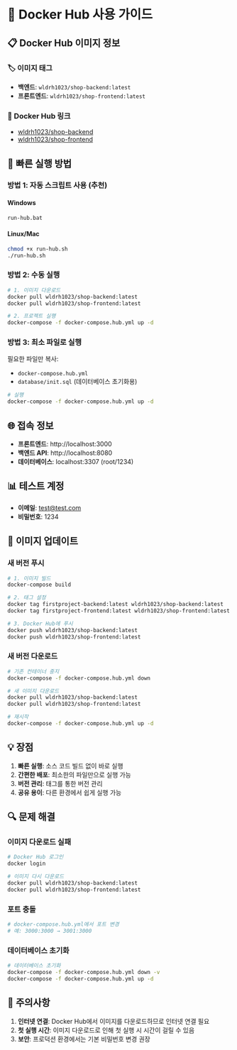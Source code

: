 # 🐳 Docker Hub 사용 가이드

## 📋 Docker Hub 이미지 정보

### 🏷️ 이미지 태그

- **백엔드**: `wldrh1023/shop-backend:latest`
- **프론트엔드**: `wldrh1023/shop-frontend:latest`

### 🔗 Docker Hub 링크

- [wldrh1023/shop-backend](https://hub.docker.com/r/wldrh1023/shop-backend)
- [wldrh1023/shop-frontend](https://hub.docker.com/r/wldrh1023/shop-frontend)

## 🚀 빠른 실행 방법

### 방법 1: 자동 스크립트 사용 (추천)

#### Windows

```bash
run-hub.bat
```

#### Linux/Mac

```bash
chmod +x run-hub.sh
./run-hub.sh
```

### 방법 2: 수동 실행

```bash
# 1. 이미지 다운로드
docker pull wldrh1023/shop-backend:latest
docker pull wldrh1023/shop-frontend:latest

# 2. 프로젝트 실행
docker-compose -f docker-compose.hub.yml up -d
```

### 방법 3: 최소 파일로 실행

필요한 파일만 복사:

- `docker-compose.hub.yml`
- `database/init.sql` (데이터베이스 초기화용)

```bash
# 실행
docker-compose -f docker-compose.hub.yml up -d
```

## 🌐 접속 정보

- **프론트엔드**: http://localhost:3000
- **백엔드 API**: http://localhost:8080
- **데이터베이스**: localhost:3307 (root/1234)

## 📊 테스트 계정

- **이메일**: test@test.com
- **비밀번호**: 1234

## 🔄 이미지 업데이트

### 새 버전 푸시

```bash
# 1. 이미지 빌드
docker-compose build

# 2. 태그 설정
docker tag firstproject-backend:latest wldrh1023/shop-backend:latest
docker tag firstproject-frontend:latest wldrh1023/shop-frontend:latest

# 3. Docker Hub에 푸시
docker push wldrh1023/shop-backend:latest
docker push wldrh1023/shop-frontend:latest
```

### 새 버전 다운로드

```bash
# 기존 컨테이너 중지
docker-compose -f docker-compose.hub.yml down

# 새 이미지 다운로드
docker pull wldrh1023/shop-backend:latest
docker pull wldrh1023/shop-frontend:latest

# 재시작
docker-compose -f docker-compose.hub.yml up -d
```

## 💡 장점

1. **빠른 실행**: 소스 코드 빌드 없이 바로 실행
2. **간편한 배포**: 최소한의 파일만으로 실행 가능
3. **버전 관리**: 태그를 통한 버전 관리
4. **공유 용이**: 다른 환경에서 쉽게 실행 가능

## 🔍 문제 해결

### 이미지 다운로드 실패

```bash
# Docker Hub 로그인
docker login

# 이미지 다시 다운로드
docker pull wldrh1023/shop-backend:latest
docker pull wldrh1023/shop-frontend:latest
```

### 포트 충돌

```bash
# docker-compose.hub.yml에서 포트 변경
# 예: 3000:3000 → 3001:3000
```

### 데이터베이스 초기화

```bash
# 데이터베이스 초기화
docker-compose -f docker-compose.hub.yml down -v
docker-compose -f docker-compose.hub.yml up -d
```

## 📝 주의사항

1. **인터넷 연결**: Docker Hub에서 이미지를 다운로드하므로 인터넷 연결 필요
2. **첫 실행 시간**: 이미지 다운로드로 인해 첫 실행 시 시간이 걸릴 수 있음
3. **보안**: 프로덕션 환경에서는 기본 비밀번호 변경 권장
